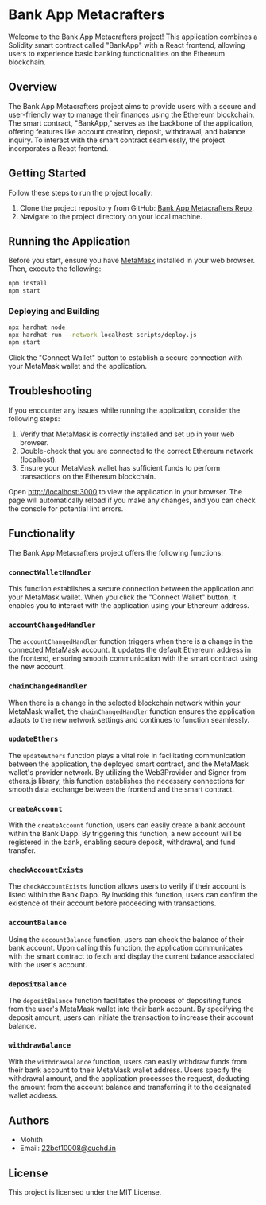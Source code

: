 # Bank App Metacrafters

Welcome to the Bank App Metacrafters project! This application combines a Solidity smart contract called "BankApp" with a React frontend, allowing users to experience basic banking functionalities on the Ethereum blockchain.

## Overview

The Bank App Metacrafters project aims to provide users with a secure and user-friendly way to manage their finances using the Ethereum blockchain. The smart contract, "BankApp," serves as the backbone of the application, offering features like account creation, deposit, withdrawal, and balance inquiry. To interact with the smart contract seamlessly, the project incorporates a React frontend.

## Getting Started

Follow these steps to run the project locally:

1. Clone the project repository from GitHub: [Bank App Metacrafters Repo](https://github.com/22bct10008/eth-avax-module-2-project).
2. Navigate to the project directory on your local machine.

## Running the Application

Before you start, ensure you have [MetaMask](https://metamask.io/) installed in your web browser. Then, execute the following:

```bash
npm install
npm start
```
### Deploying and Building 
```bash
npx hardhat node
npx hardhat run --network localhost scripts/deploy.js
npm start
```

Click the "Connect Wallet" button to establish a secure connection with your MetaMask wallet and the application.

## Troubleshooting

If you encounter any issues while running the application, consider the following steps:

1. Verify that MetaMask is correctly installed and set up in your web browser.
2. Double-check that you are connected to the correct Ethereum network (localhost).
3. Ensure your MetaMask wallet has sufficient funds to perform transactions on the Ethereum blockchain.

Open [http://localhost:3000](http://localhost:3000) to view the application in your browser. The page will automatically reload if you make any changes, and you can check the console for potential lint errors.

## Functionality

The Bank App Metacrafters project offers the following functions:

### `connectWalletHandler`

This function establishes a secure connection between the application and your MetaMask wallet. When you click the "Connect Wallet" button, it enables you to interact with the application using your Ethereum address.

### `accountChangedHandler`

The `accountChangedHandler` function triggers when there is a change in the connected MetaMask account. It updates the default Ethereum address in the frontend, ensuring smooth communication with the smart contract using the new account.

### `chainChangedHandler`

When there is a change in the selected blockchain network within your MetaMask wallet, the `chainChangedHandler` function ensures the application adapts to the new network settings and continues to function seamlessly.

### `updateEthers`

The `updateEthers` function plays a vital role in facilitating communication between the application, the deployed smart contract, and the MetaMask wallet's provider network. By utilizing the Web3Provider and Signer from ethers.js library, this function establishes the necessary connections for smooth data exchange between the frontend and the smart contract.

### `createAccount`

With the `createAccount` function, users can easily create a bank account within the Bank Dapp. By triggering this function, a new account will be registered in the bank, enabling secure deposit, withdrawal, and fund transfer.

### `checkAccountExists`

The `checkAccountExists` function allows users to verify if their account is listed within the Bank Dapp. By invoking this function, users can confirm the existence of their account before proceeding with transactions.

### `accountBalance`

Using the `accountBalance` function, users can check the balance of their bank account. Upon calling this function, the application communicates with the smart contract to fetch and display the current balance associated with the user's account.

### `depositBalance`

The `depositBalance` function facilitates the process of depositing funds from the user's MetaMask wallet into their bank account. By specifying the deposit amount, users can initiate the transaction to increase their account balance.

### `withdrawBalance`

With the `withdrawBalance` function, users can easily withdraw funds from their bank account to their MetaMask wallet address. Users specify the withdrawal amount, and the application processes the request, deducting the amount from the account balance and transferring it to the designated wallet address.

## Authors

- Mohith 
- Email: 22bct10008@cuchd.in

## License

This project is licensed under the MIT License.
